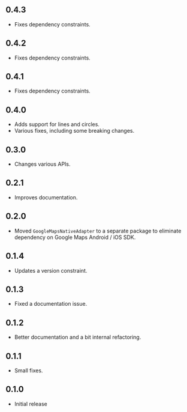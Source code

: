## 0.4.3

* Fixes dependency constraints.

## 0.4.2

* Fixes dependency constraints.

## 0.4.1

* Fixes dependency constraints.

## 0.4.0

* Adds support for lines and circles.
* Various fixes, including some breaking changes.

## 0.3.0

* Changes various APIs.

## 0.2.1

* Improves documentation.

## 0.2.0

* Moved `GoogleMapsNativeAdapter` to a separate package to eliminate dependency on Google Maps
  Android / iOS SDK.

## 0.1.4

* Updates a version constraint.

## 0.1.3

* Fixed a documentation issue.

## 0.1.2

* Better documentation and a bit internal refactoring.

## 0.1.1

* Small fixes.

## 0.1.0

* Initial release
